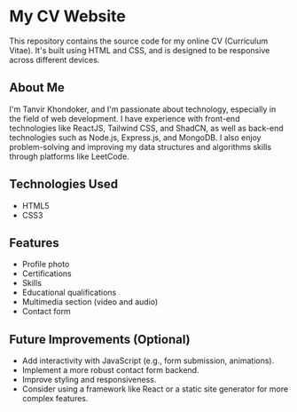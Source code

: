 # My CV Website

This repository contains the source code for my online CV (Curriculum Vitae).  It's built using HTML and CSS, and is designed to be responsive across different devices.

## About Me

I'm Tanvir Khondoker, and I'm passionate about technology, especially in the field of web development. I have experience with front-end technologies like ReactJS, Tailwind CSS, and ShadCN, as well as back-end technologies such as Node.js, Express.js, and MongoDB. I also enjoy problem-solving and improving my data structures and algorithms skills through platforms like LeetCode.

## Technologies Used

*   HTML5
*   CSS3


## Features

*   Profile photo
*   Certifications
*   Skills
*   Educational qualifications
*   Multimedia section (video and audio)
*   Contact form


## Future Improvements (Optional)

*   Add interactivity with JavaScript (e.g., form submission, animations).
*   Implement a more robust contact form backend.
*   Improve styling and responsiveness.
*   Consider using a framework like React or a static site generator for more complex features.

